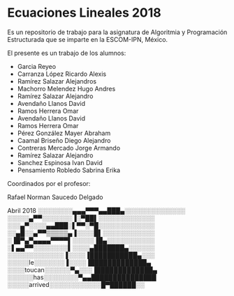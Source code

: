 # Ecuaciones Lineales 2018

Es un repositorio de trabajo para la asignatura de 
Algoritmia y Programación Estructurada 
que se imparte en la ESCOM-IPN, México.

El presente es un trabajo de los alumnos:
* Garcia Reyeo
* Carranza López Ricardo Alexis 
* Ramírez Salazar Alejandros
* Machorro Melendez Hugo Andres
* Ramírez Salazar Alejandro  
* Avendaño Llanos David
* Ramos Herrera Omar
* Avendaño Llanos David
* Ramos Herrera Omar  
* Pérez González Mayer Abraham
* Caamal Briseño Diego Alejandro
* Contreras Mercado Jorge Armando
* Ramírez Salazar Alejandro 
* Sanchez Espinosa Ivan David
* Pensamiento Robledo Sabrina Erika

Coordinados por el profesor:

Rafael Norman Saucedo Delgado

Abril 2018
   ░░░░░░░░▄▄▄▀▀▀▄▄███▄░░░░░░░░░░░░░░
   ░░░░░▄▀▀░░░░░░░▐░▀██▌░░░░░░░░░░░░░
   ░░░▄▀░░░░▄▄███░▌▀▀░▀█░░░░░░░░░░░░░
   ░░▄█░░▄▀▀▒▒▒▒▒▄▐░░░░█▌░░░░░░░░░░░░
   ░▐█▀▄▀▄▄▄▄▀▀▀▀▌░░░░░▐█▄░░░░░░░░░░░
   ░▌▄▄▀▀░░░░░░░░▌░░░░▄███████▄░░░░░░
   ░░░░░░░░░░░░░▐░░░░▐███████████▄░░░
   ░░░░░le░░░░░░░▐░░░░▐█████████████▄
   ░░░░toucan░░░░░░▀▄░░░▐█████████████▄
   ░░░░░░has░░░░░░░░▀▄▄███████████████
   ░░░░░arrived░░░░░░░░░░░░█▀██████░░

